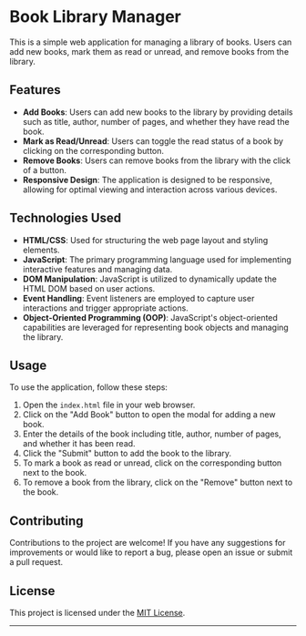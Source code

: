 
# Book Library Manager

This is a simple web application for managing a library of books. Users can add new books, mark them as read or unread, and remove books from the library.

## Features

- **Add Books**: Users can add new books to the library by providing details such as title, author, number of pages, and whether they have read the book.
- **Mark as Read/Unread**: Users can toggle the read status of a book by clicking on the corresponding button.
- **Remove Books**: Users can remove books from the library with the click of a button.
- **Responsive Design**: The application is designed to be responsive, allowing for optimal viewing and interaction across various devices.

## Technologies Used

- **HTML/CSS**: Used for structuring the web page layout and styling elements.
- **JavaScript**: The primary programming language used for implementing interactive features and managing data.
- **DOM Manipulation**: JavaScript is utilized to dynamically update the HTML DOM based on user actions.
- **Event Handling**: Event listeners are employed to capture user interactions and trigger appropriate actions.
- **Object-Oriented Programming (OOP)**: JavaScript's object-oriented capabilities are leveraged for representing book objects and managing the library.

## Usage

To use the application, follow these steps:

1. Open the `index.html` file in your web browser.
2. Click on the "Add Book" button to open the modal for adding a new book.
3. Enter the details of the book including title, author, number of pages, and whether it has been read.
4. Click the "Submit" button to add the book to the library.
5. To mark a book as read or unread, click on the corresponding button next to the book.
6. To remove a book from the library, click on the "Remove" button next to the book.

## Contributing

Contributions to the project are welcome! If you have any suggestions for improvements or would like to report a bug, please open an issue or submit a pull request.

## License

This project is licensed under the [MIT License](LICENSE).

---
